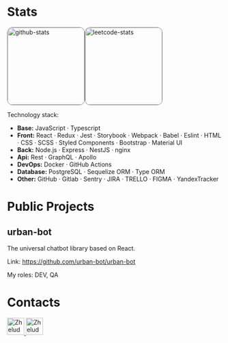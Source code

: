 # Stats
<img alt="github-stats" src="https://github-readme-stats.vercel.app/api?username=sergei-zheludkov&show_icons=true&count_private=true" height="180" style="border-radius: 12px; border: gray solid 1px"><img alt="leetcode-stats" src="https://leetcode-stats-six.vercel.app/api?username=sergozheludkov" height="180" style="border-radius: 12px; border: gray solid 1px">


Technology stack:
* **Base:** JavaScript · Typescript
* **Front:**  React · Redux · Jest · Storybook · Webpack · Babel · Eslint · HTML · CSS · SCSS · Styled Components · Bootstrap · Material UI
* **Back:** Node.js · Express · NestJS · nginx
* **Api:** Rest · GraphQL · Apollo
* **DevOps:** Docker · GitHub Actions
* **Database:** PostgreSQL · Sequelize ORM · Type ORM
* **Other:** GitHub · Gitlab · Sentry · JIRA · TRELLO · FIGMA · YandexTracker

# Public Projects

<!---
## Blank bot

bot in Telegram

My roles: CTO, PO, DEV
-->

## urban-bot

The universal chatbot library based on React.

Link: https://github.com/urban-bot/urban-bot

My roles: DEV, QA


# Contacts

<a href="https://t.me/sergeizheludkov">
  <img alt="Zheludkov Sergei | Telegram" width="40px" src="https://web.telegram.org/apple-touch-icon.png"/>
</a>
<a href="https://www.linkedin.com/in/sergei-zheludkov-0a90441ab/">
  <img alt="Zheludkov Sergei| LinkedIn" width="40px" src="https://static.licdn.com/aero-v1/sc/h/5bukxbhy9xsil5mb7c2wulfbx" />
</a>
<br/>
